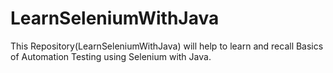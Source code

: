 # LearnSeleniumWithJava
This Repository(LearnSeleniumWithJava) will help to learn and recall Basics of Automation Testing using Selenium with Java.
